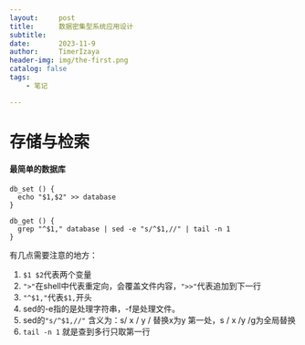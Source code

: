 ```yaml
---
layout:     post
title:      数据密集型系统应用设计
subtitle:   
date:       2023-11-9
author:     TimerIzaya
header-img: img/the-first.png
catalog: false
tags:
    - 笔记

---
```


# 存储与检索

#### 最简单的数据库

```shell
db_set () {
  echo "$1,$2" >> database
}

db_get () {
  grep "^$1," database | sed -e "s/^$1,//" | tail -n 1
}
```

有几点需要注意的地方：

1. `$1 $2`代表两个变量
2. `">"`在shell中代表重定向，会覆盖文件内容，`">>"`代表追加到下一行
3. `"^$1,"`代表`$1,`开头
4.  sed的-e指的是处理字符串，-f是处理文件。
5. sed的`"s/^$1,//"` 含义为：s/ x / y / 替换x为y 第一处，s / x /y /g为全局替换
6. `tail -n 1` 就是查到多行只取第一行
